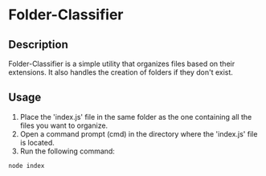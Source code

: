 # Folder-Classifier

## Description

Folder-Classifier is a simple utility that organizes files based on their extensions. It also handles the creation of folders if they don't exist.

## Usage

1. Place the 'index.js' file in the same folder as the one containing all the files you want to organize.
2. Open a command prompt (cmd) in the directory where the 'index.js' file is located.
3. Run the following command:

```bash
node index
